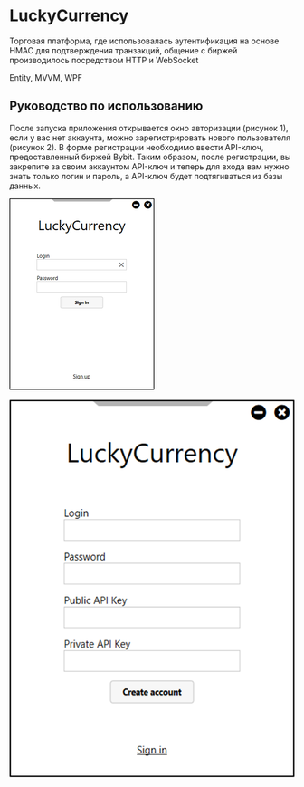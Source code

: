 # LuckyCurrency
Торговая платформа, где использовалась аутентификация на основе
HMAC для подтверждения транзакций, общение с биржей производилось посредством HTTP и WebSocket

Entity, MVVM, WPF

## Руководство по использованию
После запуска приложения открывается окно авторизации (рисунок 1), если у вас нет аккаунта, можно зарегистрировать нового пользователя (рисунок 2). В форме регистрации необходимо ввести API-ключ, предоставленный биржей Bybit. Таким образом, после регистрации, вы закрепите за своим аккаунтом API-ключ и теперь для входа вам нужно знать только логин и пароль, а API-ключ будет подтягиваться из базы данных.

![Login window](images/login_window.png)

![Registration window](images/registration_window.png)

